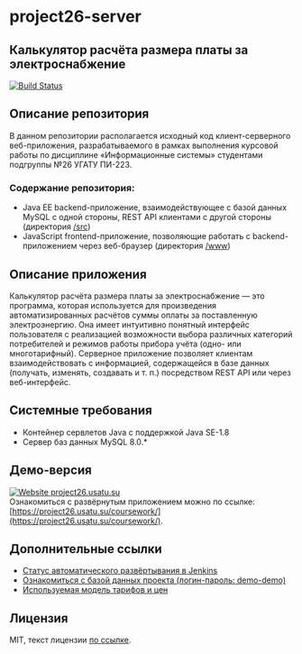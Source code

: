 # project26-server
## Калькулятор расчёта размера платы за электроснабжение
[![Build Status](https://project26.usatu.su/jenkins/buildStatus/icon?job=Project26_CID)](https://project26.usatu.su/jenkins/job/Project26_CID/)

## Описание репозитория

В данном репозитории располагается исходный код клиент-серверного веб-приложения, разрабатываемого в рамках выполнения курсовой работы по дисциплине «Информационные системы» студентами подгруппы №26 УГАТУ ПИ-223.

### Содержание репозитория:
* Java EE backend-приложение, взаимодействующее с базой данных MySQL с одной стороны, REST API клиентами с другой стороны (директория [/src](/src))
* JavaScript frontend-приложение, позволяющие работать с backend-приложением через веб-браузер (директория [/www](/www))

## Описание приложения

Калькулятор расчёта размера платы за электроснабжение — это программа, которая используется для произведения автоматизированных расчётов суммы оплаты за поставленную электроэнергию. Она имеет интуитивно понятный интерфейс пользователя с реализацией возможности выбора различных категорий потребителей и режимов работы прибора учёта (одно- или многотарифный). Серверное приложение позволяет клиентам взаимодействовать с информацией, содержащейся в базе данных (получать, изменять, создавать и т. п.) посредством REST API или через веб-интерфейс.

## Системные требования

* Контейнер сервлетов Java с поддержкой Java SE-1.8 
* Сервер баз данных MySQL 8.0.*

## Демо-версия
[![Website project26.usatu.su](https://img.shields.io/website-up-down-green-red/http/shields.io.svg)](https://downforeveryoneorjustme.com/project26.usatu.su/) \
Ознакомиться с развёрнутым приложением можно по ссылке: [https://project26.usatu.su/coursework/](https://project26.usatu.su/coursework/).

## Дополнительные ссылки
* [Статус автоматического развёртывания в Jenkins](https://project26.usatu.su/jenkins/job/Project26_CID/)
* [Ознакомиться с базой данных проекта (логин-пароль: demo-demo)](https://project26.usatu.su/pma/)
* [Используемая модель тарифов и цен](https://www.bashesk.ru/consumer/become-a-customer/tariffs/current/)

## Лицензия
MIT, текст лицензии [по ссылке](LICENSE).